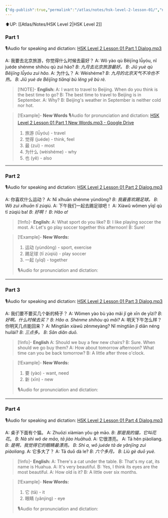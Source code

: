 ```yaml
---
{"dg-publish":true,"permalink":"/atlas/notes/hsk-level-2-lesson-01/","noteIcon":""}
---
```


⬆️UP: [[Atlas/Notes/HSK Level 2\|HSK Level 2]]
### Part 1
🎙️Audio for speaking and dictation: [HSK Level 2 Lesson 01 Part 1 Dialog.mp3](https://drive.google.com/file/d/1MciBkjXSTqLrcp6BKbS6Vt0hwAobn-fg/view?usp=drive_link)

A: 我要去北京旅游，你觉得什么时候去最好？
A: Wǒ yào qù Běijīng lǚyóu, nǐ juéde shénme shíhòu qù zuì hǎo?
*B*: *九月去北京旅游最好。*
*B*: *Jiǔ yuè qù Běijīng lǚyóu zuì hǎo.*
A: 为什么？
A: Wèishéme?
*B*: *九月的北京天气不冷也不热。*
*B*: *Jiǔ yuè de Běijīng tiānqì bù lěng yě bù rè.*

> [!NOTE]- **English:** 
> A: I want to travel to Beijing. When do you think is the best time to go? 
> B: The best time to travel to Beijing is in September. 
> A: Why? 
> B: Beijing's weather in September is neither cold nor hot.

> [!Example]- **New Words**
> 🎙️Audio for pronunciation and dictation: [HSK Level 2 Lesson 01 Part 1 New Words.mp3 - Google Drive](https://drive.google.com/file/d/1-i44pBl3WuOxXtKVWYyU33_Wkz6Q7wNF/view?usp=drive_link)
> 
> 1. 旅游 (lǚyóu) - travel
> 2. 觉得 (juéde) - think, feel
> 3. 最 (zuì) - most
> 4. 为什么 (wèishéme) - why
> 5. 也 (yě) - also

---
### Part 2
🎙️Audio for speaking and dictation: [HSK Level 2 Lesson 01 Part 2 Dialog.mp3](https://drive.google.com/file/d/1sNYeT_U0x2QBH8ootPfc6gmWVSNwJE76/view?usp=drive_link)

A: 你喜欢什么运动？
A: Nǐ xǐhuān shénme yùndòng? 
*B*: *我最喜欢踢足球。*
*B*: *Wǒ zuì xǐhuān tī zúqiú.* 
A: 下午我们一起去踢足球吧！
A: Xiàwǔ wǒmen yīqǐ qù tī zúqiú ba! 
*B*: *好啊！*
*B*: *Hǎo a!*

> [!Info]- **English:**
> A: What sport do you like? 
> B: I like playing soccer the most. 
> A: Let's go play soccer together this afternoon! 
> B: Sure!

> [!Example]- **New Words:**
> 1. 运动 (yùndòng) - sport, exercise
> 2. 踢足球 (tī zúqiú) - play soccer
> 3. 一起 (yīqǐ) - together
>    
>🎙️Audio for pronunciation and dictation:

---
### Part 3
🎙️Audio for speaking and dictation: [HSK Level 2 Lesson 01 Part 3 Dialog.mp3](https://drive.google.com/file/d/1uxFXebVrmxe5w9VZo2rY89eNR4j3KChD/view?usp=drive_link)

A: 我们要不要买几个新的椅子？
A: Wǒmen yào bù yào mǎi jǐ gè xīn de yǐzi? 
*B*: *好啊。什么时候去买？*
*B*: *Hǎo a. Shénme shíhòu qù mǎi?* 
A: 明天下午怎么样？你明天几点能回来？
A: Míngtiān xiàwǔ zěnmeyàng? Nǐ míngtiān jǐ diǎn néng huílái? 
*B*: *三点多。*
*B*: *Sān diǎn duō.*

> [!info]- **English**
> A: Should we buy a few new chairs? 
> B: Sure. When should we go buy them? 
> A: How about tomorrow afternoon? What time can you be back tomorrow? 
> B: A little after three o'clock.

> [!Example]- **New Words:**
> 1. 要 (yào) - want, need
> 2. 新 (xīn) - new
>
> 🎙️Audio for pronunciation and dictation:

---
### Part 4
🎙️Audio for speaking and dictation: [HSK Level 2 Lesson 01 Part 4 Dialog.mp3](https://drive.google.com/file/d/1u3X-G8igSrN8XGxD5GcYkBYaIvRjTjst/view?usp=drive_link)

A: 桌子下面有个猫。
A: Zhuōzi xiàmian yǒu gè māo. 
*B*: *那是我的猫，它叫花花*。
*B*: *Nà shì wǒ de māo, tā jiào Huāhuā.* 
A: 它很漂亮。
A: Tā hěn piàoliang. 
*B*: *是啊，我觉得它的眼睛最漂亮。*
*B*: *Shì a, wǒ juéde tā de yǎnjīng zuì piàoliang.* 
A: 它多大了？
A: Tā duō dà le? 
*B*: *六个多月。*
*B*: *Liù gè duō yuè.*

> [!info]- **English:**
> A: There's a cat under the table. 
> B: That's my cat, its name is Huahua. 
> A: It's very beautiful. 
> B: Yes, I think its eyes are the most beautiful. 
> A: How old is it? 
> B: A little over six months.

> [!Example]- **New Words:**
> 1. 它 (tā) - it
> 2. 眼睛 (yǎnjing) - eye
>
> 🎙️Audio for pronunciation and dictation:
